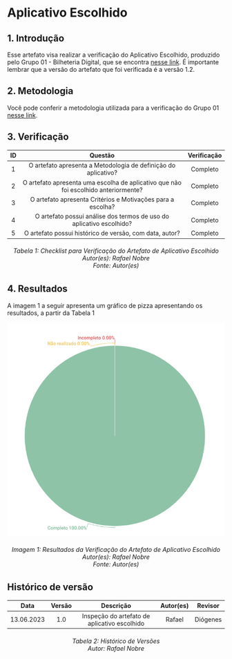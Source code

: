 # Aplicativo Escolhido

## 1. Introdução
Esse artefato visa realizar a verificação do Aplicativo Escolhido, produzido pelo Grupo 01 - Bilheteria Digital, que se encontra [nesse link](https://requisitos-de-software.github.io/2023.1-BilheteriaDigital/planejamento/aplicativo/).
É importante lembrar que a versão do artefato que foi verificada é a versão 1.2.

## 2. Metodologia
Você pode conferir a metodologia utilizada para a verificação do Grupo 01 [nesse link](../planejamento/#2-metodologia).

## 3. Verificação

|ID|Questão|Verificação|
|:-:|:-:|:-:|
|1|O artefato apresenta a Metodologia de definição do aplicativo?| Completo |
|2|O artefato apresenta uma escolha de aplicativo que não foi escolhido anteriormente?| Completo |
|3|O artefato apresenta Critérios e Motivações para a escolha?| Completo |
|4|O artefato possui análise dos termos de uso do aplicativo escolhido?| Completo |  
|5|O artefato possui histórico de versão, com data, autor?| Completo |

<h6 align = "center"> Tabela 1: Checklist para Verificação do Artefato de Aplicativo Escolhido
<br> Autor(es): Rafael Nobre
<br>Fonte: Autor(es)</h6>

## 4. Resultados
A imagem 1 a seguir apresenta um gráfico de pizza apresentando os resultados, a partir da Tabela 1

![Resultados 100](./imagens_verifica01/result_aplicativo_escolhido.png)
<h6 align = "center"> Imagem 1: Resultados da Verificação do Artefato de Aplicativo Escolhido
<br> Autor(es): Rafael Nobre
<br>Fonte: Autor(es)</h6>


## Histórico de versão
|    Data    | Versão | Descrição                                                                      | Autor(es)  | Revisor  |
| :--------: | :----: | :----------------------------------------------------------------------------: | :--------: | :------: |
| 13.06.2023 | 1.0    | Inspeção do artefato de aplicativo escolhido |   Rafael   | Diógenes  |

<h6 align = "center"> Tabela 2: Histórico de Versões
<br> Autor: Rafael Nobre </h6>
